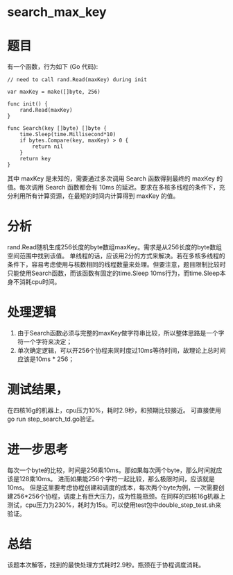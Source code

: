 # search_max_key

# 题目
有一个函数，行为如下 (Go 代码):
```
// need to call rand.Read(maxKey) during init

var maxKey = make([]byte, 256)

func init() {
	rand.Read(maxKey)
}

func Search(key []byte) []byte {
	time.Sleep(time.Millisecond*10)
	if bytes.Compare(key, maxKey) > 0 {
		return nil
	}
	return key
}
```

其中 maxKey 是未知的，需要通过多次调用 Search 函数得到最终的 maxKey 的值。每次调用 Search 函数都会有 10ms 的延迟。要求在多核多线程的条件下，充分利用所有计算资源，在最短的时间内计算得到 maxKey 的值。

# 分析
rand.Read随机生成256长度的byte数组maxKey。需求是从256长度的byte数组空间范围中找到该值。
单线程的话，应该用2分的方式来解决。若在多核多线程的条件下，容易考虑使用与核数相同的线程数量来处理。但要注意，题目限制比较时只能使用Search函数，而该函数有固定的time.Sleep 10ms行为，而time.Sleep本身不消耗cpu时间。

# 处理逻辑
1. 由于Search函数必须与完整的maxKey做字符串比较，所以整体思路是一个字符一个字符来决定；
2. 单次确定逻辑，可以开256个协程来同时度过10ms等待时间，故理论上总时间应该是10ms * 256；

# 测试结果，
在四核16g的机器上，cpu压力10%，耗时2.9秒，和预期比较接近。
可直接使用 go run step_search_td.go验证。

# 进一步思考
每次一个byte的比较，时间是256乘10ms。那如果每次两个byte，那么时间就应该是128乘10ms。
进而如果能256个字符一起比较，那么极限时间，应该就是10ms。
但是这里要考虑协程创建和调度的成本，每次两个byte为例，一次需要创建256*256个协程，调度上有巨大压力，成为性能瓶颈。在同样的四核16g机器上测试，cpu压力为230%，耗时为15s。可以使用test包中double_step_test.sh来验证。

# 总结
该题本次解答，找到的最快处理方式耗时2.9秒。瓶颈在于协程调度消耗。
